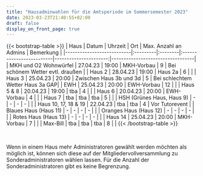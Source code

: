 ```yaml
---
title: "Hausadminwahlen für die Amtsperiode im Sommersemester 2023"
date: 2023-03-23T21:40:55+02:00
draft: false
display_on_front_page: true
---
```


{{< bootstrap-table >}}
| Haus                      | Datum    | Uhrzeit | Ort                      | Max. Anzahl an Admins | Bemerkung                        |
|---------------------------|:---------|:--------|:-------------------------|----------------------:|----------------------------------|
| MKH und O2 Wohnwürfel     | 27.04.23 | 19:00   | MKH-Vorbau               | 9                     | Bei schönem Wetter evtl. draußen |
| Haus 2                    | 28.04.23 | 19:00   | Haus 2a                  | 6                     |                                  |
| Haus 3                    | 25.04.23 | 20:00   | Zwischen Haus 3b und 3d  | 5                     | Bei schlechtem Wetter Haus 3a GAP|
| EWH                       | 25.04.23 | 20:00   | EWH-Vorbau               | 12                    |                                  |
| Haus 5 & 8                | 20.04.23 | 19:00   | tba                      | 4                     |                                  |
| Haus 6                    | 20.04.23 | 20:00   | EWH-Vorbau               | 4                     |                                  |
| Haus 7                    | tba      | tba     | tba                      | 5                     |                                  |
| HSH (Grünes Haus, Haus 9) | -        | -       | -                        | -                     |                                  |
| Haus 10, 17, 18 & 19      | 22.04.23 | tba     | tba                      | 4                     | Vor Tutorevent                   |
| Blaues Haus (Haus 11)     | -        | -       | -                        | -                     |                                  |
| Oranges Haus (Haus 12)    | -        | -       | -                        | -                     |                                  |
| Rotes Haus (Haus 13)      | -        | -       | -                        | -                     |                                  |
| Haus 14                   | 25.04.23 | 20:00   | MKH-Vorbau               | 7                     |                                  |
| Max-Bill                  | tba      | tba     | tba                      | 8                     |                                  |
{{< /bootstrap-table >}}

&nbsp;

Wenn in einem Haus mehr Administratoren gewählt werden möchten als möglich ist, können sich diese auf der
Mitgliedervollversammlung zu Sonderadministratoren wählen lassen. Für die Anzahl der Sonderadministratoren gibt es keine
Begrenzung.

